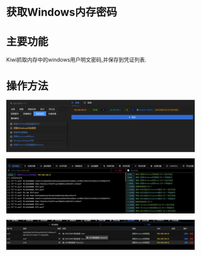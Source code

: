 # 获取Windows内存密码

# 主要功能
Kiwi抓取内存中的windows用户明文密码,并保存到凭证列表.

# 操作方法
![1624002991224-9a9cfa28-7b35-4446-af91-b26cf7603e97.webp](./img/fCRWxqVCrPThL1Qj/1624002991224-9a9cfa28-7b35-4446-af91-b26cf7603e97-051748.webp)

![1624003008531-78e887ac-977a-420c-8eef-b4f21af1c17c.webp](./img/fCRWxqVCrPThL1Qj/1624003008531-78e887ac-977a-420c-8eef-b4f21af1c17c-458928.webp)

![1624003018405-5ea19912-e680-44c1-a465-c7ee39640843.webp](./img/fCRWxqVCrPThL1Qj/1624003018405-5ea19912-e680-44c1-a465-c7ee39640843-206487.webp)


